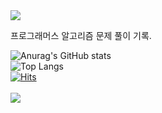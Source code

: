 
<img src="https://capsule-render.vercel.app/api?type=waving&color=BDBDC8&height=150&section=header" />

프로그래머스 알고리즘 문제 풀이 기록.

![Anurag's GitHub stats](https://github-readme-stats.vercel.app/api?username=ellen24k&show_icons=true&theme=dracula)
<br>
![Top Langs](https://github-readme-stats.vercel.app/api/top-langs/?username=ellen24k&layout=compact&theme=dracula)
<br>
[![Hits](https://hits.seeyoufarm.com/api/count/incr/badge.svg?url=https%3A%2F%2Fgithub.com%2Fellen24k%2Fhit-counter)](https://hits.seeyoufarm.com)           
<br>
<img src="https://capsule-render.vercel.app/api?type=waving&color=BDBDC8&height=150&section=footer" />

